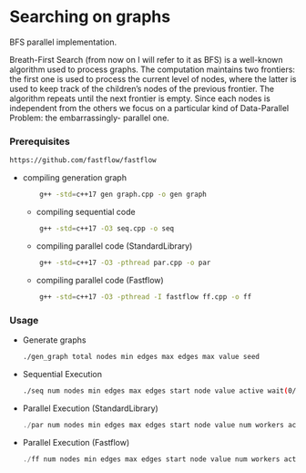 # Searching on graphs
BFS parallel implementation.


Breath-First Search (from now on I will refer to it as BFS) is a well-known
algorithm used to process graphs. The computation maintains two frontiers: the
first one is used to process the current level of nodes, where the latter is used to
keep track of the children’s nodes of the previous frontier. The algorithm repeats
until the next frontier is empty. Since each nodes is independent from the others
we focus on a particular kind of Data-Parallel Problem: the embarrassingly-
parallel one.

### Prerequisites

  ```sh
  https://github.com/fastflow/fastflow
  ```
* compiling generation graph
  ```sh
      g++ -std=c++17 gen graph.cpp -o gen graph
  ```
  
  * compiling sequential code
  ```sh
      g++ -std=c++17 -O3 seq.cpp -o seq
  ```
  
  * compiling parallel code (StandardLibrary)
  ```sh
      g++ -std=c++17 -O3 -pthread par.cpp -o par
  ```
  
  * compiling parallel code (Fastflow)
  ```sh
      g++ -std=c++17 -O3 -pthread -I fastflow ff.cpp -o ff
  ```
### Usage

* Generate graphs
   ```sh
   ./gen_graph total nodes min edges max edges max value seed
   ```
* Sequential Execution
   ```sh
   ./seq num nodes min edges max edges start node value active wait(0/1) debug(0/1)
   ```
   
* Parallel Execution (StandardLibrary)
   ```js
   ./par num nodes min edges max edges start node value num workers active wait(0/1) debug(0/1)
   ```
* Parallel Execution (Fastflow)
   ```js
   ./ff num nodes min edges max edges start node value num workers active wait(0/1) debug(0/1)
   ```

